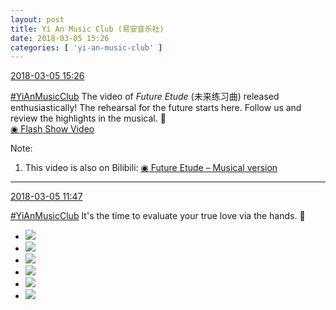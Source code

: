 ```yaml
---
layout: post
title: Yi An Music Club (易安音乐社)
date: 2018-03-05 15:26
categories: [ 'yi-an-music-club' ]
---
```


<div class="weibo-info">
  <a href="https://weibo.com/6094546964/G5YfRcwVn">2018-03-05 15:26</a>
</div>

[#YiAnMusicClub](https://weibo.com/p/100808beae2e3e05b17b64f63ebedca39f19b2/super_index) The video of *Future Etude* (未来练习曲) released enthusiastically! The rehearsal for the future starts here. Follow us and review the highlights in the musical. :tada:  
[◉ Flash Show Video](http://www.miaopai.com/show/y9mzBrIEoo9sN2tSuIwwUygrXqWh7To2a6mfFQ__.htm)

<!-- more -->

Note:
1. This video is also on Bilibili: [◉ Future Etude – Musical version](https://www.bilibili.com/video/av20278655/)

---

<div class="weibo-info">
  <a href="https://weibo.com/6094546964/G5WOUqT8W">2018-03-05 11:47</a>
</div>

[#YiAnMusicClub](https://weibo.com/p/100808beae2e3e05b17b64f63ebedca39f19b2/super_index) It's the time to evaluate your true love via the hands. :grimacing:

<!-- more -->

<ul class="weibo-pic-list-2">
  <li class="weibo-pic">
    <a href="https://wx1.sinaimg.cn/mw690/006Es64Aly1fp1sp34qr8j32so1knu11.jpg"><img src="https://wx1.sinaimg.cn/thumb150/006Es64Aly1fp1sp34qr8j32so1knu11.jpg"/></a>
  </li>
  <li class="weibo-pic">
    <a href="https://wx3.sinaimg.cn/mw690/006Es64Aly1fp1sp7q5jpj33gg1y0b2a.jpg"><img src="https://wx3.sinaimg.cn/thumb150/006Es64Aly1fp1sp7q5jpj33gg1y0b2a.jpg"/></a>
  </li>
  <li class="weibo-pic">
    <a href="https://wx4.sinaimg.cn/mw690/006Es64Aly1fp1spdg277j32kf1pn1ky.jpg"><img src="https://wx4.sinaimg.cn/thumb150/006Es64Aly1fp1spdg277j32kf1pn1ky.jpg"/></a>
  </li>
  <li class="weibo-pic">
    <a href="https://wx2.sinaimg.cn/mw690/006Es64Aly1fp1sotcinzj32kn1j2x6p.jpg"><img src="https://wx2.sinaimg.cn/thumb150/006Es64Aly1fp1sotcinzj32kn1j2x6p.jpg"/></a>
  </li>
  <li class="weibo-pic">
    <a href="https://wx1.sinaimg.cn/mw690/006Es64Aly1fp1spgw0d6j32hk1eee82.jpg"><img src="https://wx1.sinaimg.cn/thumb150/006Es64Aly1fp1spgw0d6j32hk1eee82.jpg"/></a>
  </li>
  <li class="weibo-pic">
    <a href="https://wx1.sinaimg.cn/mw690/006Es64Aly1fp1spl42jyj33gg1y0b2a.jpg"><img src="https://wx1.sinaimg.cn/thumb150/006Es64Aly1fp1spl42jyj33gg1y0b2a.jpg"/></a>
  </li>
</ul>
